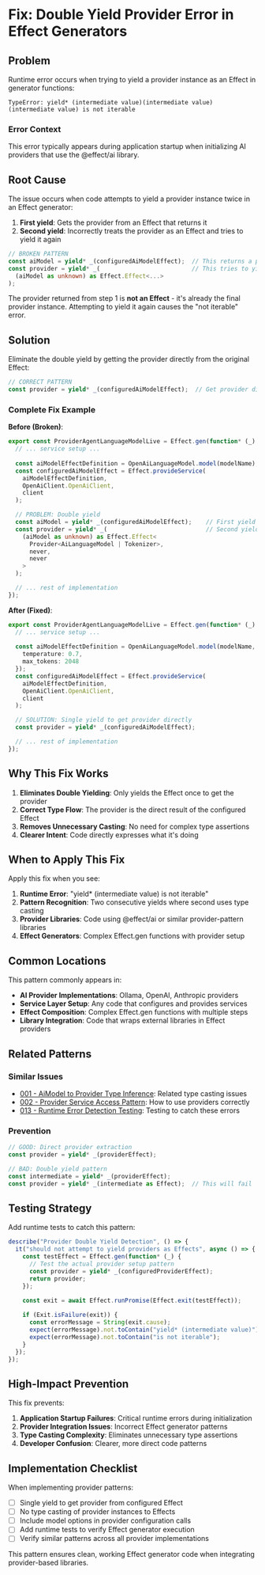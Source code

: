 # Fix: Double Yield Provider Error in Effect Generators

## Problem

Runtime error occurs when trying to yield a provider instance as an Effect in generator functions:

```
TypeError: yield* (intermediate value)(intermediate value)(intermediate value) is not iterable
```

### Error Context
This error typically appears during application startup when initializing AI providers that use the @effect/ai library.

## Root Cause

The issue occurs when code attempts to yield a provider instance twice in an Effect generator:

1. **First yield**: Gets the provider from an Effect that returns it
2. **Second yield**: Incorrectly treats the provider as an Effect and tries to yield it again

```typescript
// BROKEN PATTERN
const aiModel = yield* _(configuredAiModelEffect);  // This returns a provider
const provider = yield* _(                          // This tries to yield a provider as Effect
  (aiModel as unknown) as Effect.Effect<...>
);
```

The provider returned from step 1 is **not an Effect** - it's already the final provider instance. Attempting to yield it again causes the "not iterable" error.

## Solution

Eliminate the double yield by getting the provider directly from the original Effect:

```typescript
// CORRECT PATTERN
const provider = yield* _(configuredAiModelEffect);  // Get provider directly
```

### Complete Fix Example

**Before (Broken)**:
```typescript
export const ProviderAgentLanguageModelLive = Effect.gen(function* (_) {
  // ... service setup ...
  
  const aiModelEffectDefinition = OpenAiLanguageModel.model(modelName);
  const configuredAiModelEffect = Effect.provideService(
    aiModelEffectDefinition,
    OpenAiClient.OpenAiClient,
    client
  );

  // PROBLEM: Double yield
  const aiModel = yield* _(configuredAiModelEffect);    // First yield - gets provider
  const provider = yield* _(                            // Second yield - ERROR!
    (aiModel as unknown) as Effect.Effect<
      Provider<AiLanguageModel | Tokenizer>,
      never,
      never
    >
  );

  // ... rest of implementation
});
```

**After (Fixed)**:
```typescript
export const ProviderAgentLanguageModelLive = Effect.gen(function* (_) {
  // ... service setup ...
  
  const aiModelEffectDefinition = OpenAiLanguageModel.model(modelName, {
    temperature: 0.7,
    max_tokens: 2048
  });
  const configuredAiModelEffect = Effect.provideService(
    aiModelEffectDefinition,
    OpenAiClient.OpenAiClient,
    client
  );

  // SOLUTION: Single yield to get provider directly
  const provider = yield* _(configuredAiModelEffect);

  // ... rest of implementation
});
```

## Why This Fix Works

1. **Eliminates Double Yielding**: Only yields the Effect once to get the provider
2. **Correct Type Flow**: The provider is the direct result of the configured Effect
3. **Removes Unnecessary Casting**: No need for complex type assertions
4. **Clearer Intent**: Code directly expresses what it's doing

## When to Apply This Fix

Apply this fix when you see:

1. **Runtime Error**: "yield* (intermediate value) is not iterable"
2. **Pattern Recognition**: Two consecutive yields where second uses type casting
3. **Provider Libraries**: Code using @effect/ai or similar provider-pattern libraries
4. **Effect Generators**: Complex Effect.gen functions with provider setup

## Common Locations

This pattern commonly appears in:

- **AI Provider Implementations**: Ollama, OpenAI, Anthropic providers
- **Service Layer Setup**: Any code that configures and provides services
- **Effect Composition**: Complex Effect.gen functions with multiple steps
- **Library Integration**: Code that wraps external libraries in Effect providers

## Related Patterns

### Similar Issues
- [001 - AiModel to Provider Type Inference](./001-aimodel-provider-type-inference.md): Related type casting issues
- [002 - Provider Service Access Pattern](./002-provider-service-access-pattern.md): How to use providers correctly
- [013 - Runtime Error Detection Testing](./013-runtime-error-detection-testing.md): Testing to catch these errors

### Prevention
```typescript
// GOOD: Direct provider extraction
const provider = yield* _(providerEffect);

// BAD: Double yield pattern
const intermediate = yield* _(providerEffect);
const provider = yield* _(intermediate as Effect);  // This will fail
```

## Testing Strategy

Add runtime tests to catch this pattern:

```typescript
describe("Provider Double Yield Detection", () => {
  it("should not attempt to yield providers as Effects", async () => {
    const testEffect = Effect.gen(function* (_) {
      // Test the actual provider setup pattern
      const provider = yield* _(configuredProviderEffect);
      return provider;
    });

    const exit = await Effect.runPromise(Effect.exit(testEffect));
    
    if (Exit.isFailure(exit)) {
      const errorMessage = String(exit.cause);
      expect(errorMessage).not.toContain("yield* (intermediate value)");
      expect(errorMessage).not.toContain("is not iterable");
    }
  });
});
```

## High-Impact Prevention

This fix prevents:
1. **Application Startup Failures**: Critical runtime errors during initialization
2. **Provider Integration Issues**: Incorrect Effect generator patterns
3. **Type Casting Complexity**: Eliminates unnecessary type assertions
4. **Developer Confusion**: Clearer, more direct code patterns

## Implementation Checklist

When implementing provider patterns:

- [ ] Single yield to get provider from configured Effect
- [ ] No type casting of provider instances to Effects
- [ ] Include model options in provider configuration calls
- [ ] Add runtime tests to verify Effect generator execution
- [ ] Verify similar patterns across all provider implementations

This pattern ensures clean, working Effect generator code when integrating provider-based libraries.